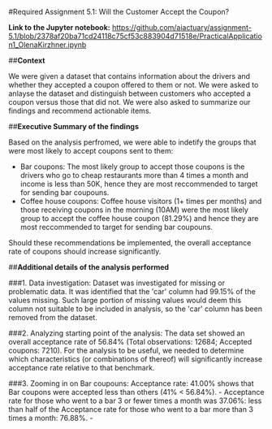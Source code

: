 #Required Assignment 5.1: Will the Customer Accept the Coupon?

**Link to the Jupyter notebook:**
https://github.com/aiactuary/assignment-5.1/blob/2378af20ba71cd24118c75cf53c883904d71518e/PracticalApplication1_OlenaKirzhner.ipynb

##**Context**

We were given a dataset that contains information about the drivers and whether they accepted a coupon offered to them or not. We were asked to anlayse the dataset and distinguish between customers who accepted a coupon versus those that did not. We were also asked to summarize our findings and recommend actionable items.


##**Executive Summary of the findings**

Based on the analysis perfromed, we were able to indetify the groups that were most likely to accept coupons sent to them: 
 - Bar coupons: The most likely group to accept those coupons is the drivers who go to cheap restaurants more than 4 times a month and income is less than 50K, hence they are most reccommended to target for sending bar coupouns. 
 - Coffee house coupons: Coffee house visitors (1+ times per months) and those receiving coupons in the morning (10AM) were the most likely group to accept the coffee house coupon (81.29%) and hence they are most reccommended to target for sending bar coupouns.

Should these recommendations be implemented, the overall acceptance rate of coupons should increase significantly.

##**Additional details of the analysis performed**

###1. Data investigation: 
Dataset was investigated for missing or problematic data. It was identified that the 'car' column had 99.15% of the values missing. Such large portion of missing values would deem this column not suitable to be included in analysis, so the 'car' column has been removed from the dataset.

###2. Analyzing starting point of the analysis: 
The data set showed an overall acceptance rate of 56.84% (Total observations: 12684; Accepted coupons: 7210). For the analysis to be useful, we needed to determine which characteristics (or combinations of thereof) will significantly increase acceptance rate relative to that benchmark.

###3. Zooming in on Bar coupouns:
Acceptance rate: 41.00% shows that Bar coupons were accepted less than others (41% < 56.84%).
    - Acceptance rate for those who went to a bar 3 or fewer times a month was 37.06%: less than half of the Acceptance rate for those who went to a bar more than 3 times a month: 76.88%.
    - 
